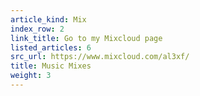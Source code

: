 ```yaml
---
article_kind: Mix
index_row: 2
link_title: Go to my Mixcloud page
listed_articles: 6
src_url: https://www.mixcloud.com/al3xf/
title: Music Mixes
weight: 3
---
```

